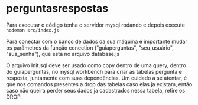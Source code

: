 # perguntasrespostas
Para executar o código tenha o servidor mysql rodando e depois execute `nodemon src/index.js`

Para conectar com o banco de dados da sua máquina é importante mudar os parâmetros da função conection ("guiaperguntas", "seu_usuário", "sua_senha"), que está no arquivo database.js

O arquivo Init.sql deve ser usado como copy dentro de uma query, dentro do guiaperguntas, no mysql workbench para criar as tabelas pergunta e resposta, juntamente com suas dependências. Um cuidado a se atentar, é que nos comandos presentes a drop das tabelas caso elas ja existam, então caso não queira perder seus dados ja cadastrados nessa tabela, retire os DROP.
